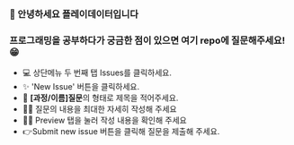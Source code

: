 ### 👋 안녕하세요 플레이데이터입니다
### 프로그래밍을 공부하다가 궁금한 점이 있으면 여기 repo에 질문해주세요! 😁

* 💻 상단메뉴 두 번째 탭 Issues를 클릭하세요.
* ✨ 'New Issue' 버튼을 클릭하세요. 
* 🎨 **[과정/이름]질문**의 형태로 제목을 적어주세요.
* 👨‍💻 질문의 내용을 최대한 자세히 작성해 주세요
* 🙆‍♂️ Preview 탭을 눌러 작성 내용을 확인해 주세요
* 👉Submit new issue 버튼을 클릭해 질문을 제출해 주세요.
